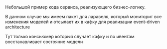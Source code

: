 Небольшой пример кода сервиса, реализующего бизнес-логику.

В данном случае мы имеем пакет для ларавеля, который мониторит все изменения моделей и отсылает их в кафку для реализации event-driven architecture

Тут только консьюмер который случает кафку и по ивентам восстанавливает состояние модели